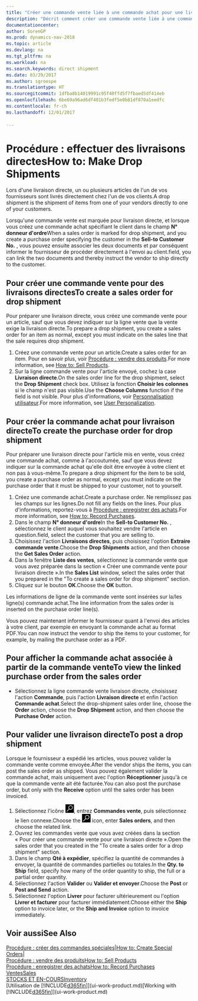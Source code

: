 ```yaml
---
title: "Créer une commande vente liée à une commande achat pour une livraison directe"
description: "Décrit comment créer une commande vente liée à une commande achat pour permettre la livraison directe du fournisseur au client."
documentationcenter: 
author: SorenGP
ms.prod: dynamics-nav-2018
ms.topic: article
ms.devlang: na
ms.tgt_pltfrm: na
ms.workload: na
ms.search.keywords: direct shipment
ms.date: 03/29/2017
ms.author: sgroespe
ms.translationtype: HT
ms.sourcegitcommit: 1dfba8b14019991c95f40ffd5f7fbaed5df414eb
ms.openlocfilehash: 6be69a96ad6df401b3fedf5e0b81df870a1eedfc
ms.contentlocale: fr-ch
ms.lasthandoff: 12/01/2017

---
```

# <a name="how-to-make-drop-shipments"></a><span data-ttu-id="5d259-103">Procédure : effectuer des livraisons directes</span><span class="sxs-lookup"><span data-stu-id="5d259-103">How to: Make Drop Shipments</span></span>
<span data-ttu-id="5d259-104">Lors d'une livraison directe, un ou plusieurs articles de l'un de vos fournisseurs sont livrés directement chez l'un de vos clients.</span><span class="sxs-lookup"><span data-stu-id="5d259-104">A drop shipment is the shipment of items from one of your vendors directly to one of your customers.</span></span>

<span data-ttu-id="5d259-105">Lorsqu'une commande vente est marquée pour livraison directe, et lorsque vous créez une commande achat spécifiant le client dans le champ **N° donneur d'ordre**</span><span class="sxs-lookup"><span data-stu-id="5d259-105">When a sales order is marked for drop shipment, and you create a purchase order specifying the customer in the **Sell-to Customer No.**</span></span> <span data-ttu-id="5d259-106">, vous pouvez ensuite associer les deux documents et par conséquent informer le fournisseur de procéder directement à l'envoi au client.</span><span class="sxs-lookup"><span data-stu-id="5d259-106">field, you can link the two documents and thereby instruct the vendor to ship directly to the customer.</span></span>

## <a name="to-create-a-sales-order-for-drop-shipment"></a><span data-ttu-id="5d259-107">Pour créer une commande vente pour des livraisons directes</span><span class="sxs-lookup"><span data-stu-id="5d259-107">To create a sales order for drop shipment</span></span>
<span data-ttu-id="5d259-108">Pour préparer une livraison directe, vous créez une commande vente pour un article, sauf que vous devez indiquer sur la ligne vente que la vente exige la livraison directe.</span><span class="sxs-lookup"><span data-stu-id="5d259-108">To prepare a drop shipment, you create a sales order for an item as normal, except you must indicate on the sales line that the sale requires drop shipment.</span></span>

1. <span data-ttu-id="5d259-109">Créez une commande vente pour un article.</span><span class="sxs-lookup"><span data-stu-id="5d259-109">Create a sales order for an item.</span></span> <span data-ttu-id="5d259-110">Pour en savoir plus, voir [Procédure : vendre des produits](sales-how-sell-products.md).</span><span class="sxs-lookup"><span data-stu-id="5d259-110">For more information, see [How to: Sell Products](sales-how-sell-products.md).</span></span>
2. <span data-ttu-id="5d259-111">Sur la ligne commande vente pour l'article envoyé, cochez la case **Livraison directe**.</span><span class="sxs-lookup"><span data-stu-id="5d259-111">On the sales order line for the drop shipment, select the **Drop Shipment** check box.</span></span> <span data-ttu-id="5d259-112">Utilisez la fonction **Choisir les colonnes** si le champ n'est pas visible.</span><span class="sxs-lookup"><span data-stu-id="5d259-112">Use the **Choose Columns** function if the field is not visible.</span></span> <span data-ttu-id="5d259-113">Pour plus d'informations, voir [Personnalisation utilisateur](ui-user-personalization.md).</span><span class="sxs-lookup"><span data-stu-id="5d259-113">For more information, see [User Personalization](ui-user-personalization.md).</span></span>

## <a name="to-create-the-purchase-order-for-drop-shipment"></a><span data-ttu-id="5d259-114">Pour créer la commande achat pour livraison directe</span><span class="sxs-lookup"><span data-stu-id="5d259-114">To create the purchase order for drop shipment</span></span>
<span data-ttu-id="5d259-115">Pour préparer une livraison directe pour l'article mis en vente, vous créez une commande achat, comme à l'accoutumée, sauf que vous devez indiquer sur la commande achat qu'elle doit être envoyée à votre client et non pas à vous-même.</span><span class="sxs-lookup"><span data-stu-id="5d259-115">To prepare a drop shipment for the item to be sold, you create a purchase order as normal, except you must indicate on the purchase order that it must be shipped to your customer, not to yourself.</span></span>

1. <span data-ttu-id="5d259-116">Créez une commande achat.</span><span class="sxs-lookup"><span data-stu-id="5d259-116">Create a purchase order.</span></span> <span data-ttu-id="5d259-117">Ne remplissez pas les champs sur les lignes.</span><span class="sxs-lookup"><span data-stu-id="5d259-117">Do not fill any fields on the lines.</span></span> <span data-ttu-id="5d259-118">Pour plus d'informations, reportez-vous à [Procédure : enregistrer des achats](purchasing-how-record-purchases.md).</span><span class="sxs-lookup"><span data-stu-id="5d259-118">For more information, see [How to: Record Purchases](purchasing-how-record-purchases.md).</span></span>
2. <span data-ttu-id="5d259-119">Dans le champ **N° donneur d'ordre**</span><span class="sxs-lookup"><span data-stu-id="5d259-119">In the **Sell-to Customer No.**</span></span> <span data-ttu-id="5d259-120">, sélectionnez le client auquel vous souhaitez vendre l'article en question.</span><span class="sxs-lookup"><span data-stu-id="5d259-120">field, select the customer that you are selling to.</span></span>
3. <span data-ttu-id="5d259-121">Choisissez l'action **Livraisons directes**, puis choisissez l'option **Extraire commande vente**.</span><span class="sxs-lookup"><span data-stu-id="5d259-121">Choose the **Drop Shipments** action, and then choose the **Get Sales Order** action.</span></span>
4. <span data-ttu-id="5d259-122">Dans la fenêtre **Liste des ventes**, sélectionnez la commande vente que vous avez préparée dans la section « Créer une commande vente pour livraison directe ».</span><span class="sxs-lookup"><span data-stu-id="5d259-122">In the **Sales List** window, select the sales order that you prepared in the "To create a sales order for drop shipment" section.</span></span>
5. <span data-ttu-id="5d259-123">Cliquez sur le bouton **OK**.</span><span class="sxs-lookup"><span data-stu-id="5d259-123">Choose the **OK** button.</span></span>

<span data-ttu-id="5d259-124">Les informations de ligne de la commande vente sont insérées sur la/les ligne(s) commande achat.</span><span class="sxs-lookup"><span data-stu-id="5d259-124">The line information from the sales order is inserted on the purchase order line(s).</span></span>

<span data-ttu-id="5d259-125">Vous pouvez maintenant informer le fournisseur quant à l'envoi des articles à votre client, par exemple en envoyant la commande achat au format PDF.</span><span class="sxs-lookup"><span data-stu-id="5d259-125">You can now instruct the vendor to ship the items to your customer, for example, by mailing the purchase order as a PDF.</span></span>     

## <a name="to-view-the-linked-purchase-order-from-the-sales-order"></a><span data-ttu-id="5d259-126">Pour afficher la commande achat associée à partir de la commande vente</span><span class="sxs-lookup"><span data-stu-id="5d259-126">To view the linked purchase order from the sales order</span></span>
* <span data-ttu-id="5d259-127">Sélectionnez la ligne commande vente livraison directe, choisissez l'action **Commande**, puis l'action **Livraison directe** et enfin l'action **Commande achat**.</span><span class="sxs-lookup"><span data-stu-id="5d259-127">Select the drop-shipment sales order line, choose the **Order** action, choose the **Drop Shipment** action, and then choose the **Purchase Order** action.</span></span>

## <a name="to-post-a-drop-shipment"></a><span data-ttu-id="5d259-128">Pour valider une livraison directe</span><span class="sxs-lookup"><span data-stu-id="5d259-128">To post a drop shipment</span></span>
<span data-ttu-id="5d259-129">Lorsque le fournisseur a expédié les articles, vous pouvez valider la commande vente comme envoyée.</span><span class="sxs-lookup"><span data-stu-id="5d259-129">After the vendor ships the items, you can post the sales order as shipped.</span></span> <span data-ttu-id="5d259-130">Vous pouvez également valider la commande achat, mais uniquement avec l'option **Réceptionner** jusqu'à ce que la commande vente ait été facturée.</span><span class="sxs-lookup"><span data-stu-id="5d259-130">You can also post the purchase order, but only with the **Receive** option until the sales order has been invoiced.</span></span>

1. <span data-ttu-id="5d259-131">Sélectionnez l'icône ![Page ou état pour la recherche](media/ui-search/search_small.png "Page ou état pour la recherche"), entrez **Commandes vente**, puis sélectionnez le lien connexe.</span><span class="sxs-lookup"><span data-stu-id="5d259-131">Choose the ![Search for Page or Report](media/ui-search/search_small.png "Search for Page or Report icon") icon, enter **Sales orders**, and then choose the related link.</span></span>
2. <span data-ttu-id="5d259-132">Ouvrez les commandes vente que vous avez créées dans la section « Pour créer une commande vente pour une livraison directe ».</span><span class="sxs-lookup"><span data-stu-id="5d259-132">Open the sales order that you created in the "To create a sales order for a drop shipment" section.</span></span>
3. <span data-ttu-id="5d259-133">Dans le champ **Qté à expédier**, spécifiez la quantité de commandes à envoyer, la quantité de commandes partielles ou totales.</span><span class="sxs-lookup"><span data-stu-id="5d259-133">In the **Qty. to Ship** field, specify how many of the order quantity to ship, the full or a partial order quantity.</span></span>
4. <span data-ttu-id="5d259-134">Sélectionnez l'action **Valider** ou **Valider et envoyer**.</span><span class="sxs-lookup"><span data-stu-id="5d259-134">Choose the **Post** or **Post and Send** action.</span></span>
5. <span data-ttu-id="5d259-135">Sélectionnez l'option **Livrer** pour facturer ultérieurement ou l'option **Livrer et facturer** pour facturer immédiatement.</span><span class="sxs-lookup"><span data-stu-id="5d259-135">Choose either the **Ship** option to invoice later, or the **Ship and Invoice** option to invoice immediately.</span></span>

## <a name="see-also"></a><span data-ttu-id="5d259-136">Voir aussi</span><span class="sxs-lookup"><span data-stu-id="5d259-136">See Also</span></span>
<span data-ttu-id="5d259-137">[Procédure : créer des commandes spéciales](sales-how-to-create-special-orders.md)|</span><span class="sxs-lookup"><span data-stu-id="5d259-137">[How to: Create Special Orders](sales-how-to-create-special-orders.md)|</span></span>  
[<span data-ttu-id="5d259-138">Procédure : vendre des produits</span><span class="sxs-lookup"><span data-stu-id="5d259-138">How to: Sell Products</span></span>](sales-how-sell-products.md)  
[<span data-ttu-id="5d259-139">Procédure : enregistrer des achats</span><span class="sxs-lookup"><span data-stu-id="5d259-139">How to: Record Purchases</span></span>](purchasing-how-record-purchases.md)  
[<span data-ttu-id="5d259-140">Ventes</span><span class="sxs-lookup"><span data-stu-id="5d259-140">Sales</span></span>](sales-manage-sales.md)  
[<span data-ttu-id="5d259-141">STOCKS ET EN-COURS</span><span class="sxs-lookup"><span data-stu-id="5d259-141">Inventory</span></span>](inventory-manage-inventory.md)  
<span data-ttu-id="5d259-142">[Utilisation de [!INCLUDE[d365fin](includes/d365fin_md.md)]](ui-work-product.md)</span><span class="sxs-lookup"><span data-stu-id="5d259-142">[Working with [!INCLUDE[d365fin](includes/d365fin_md.md)]](ui-work-product.md)</span></span>

